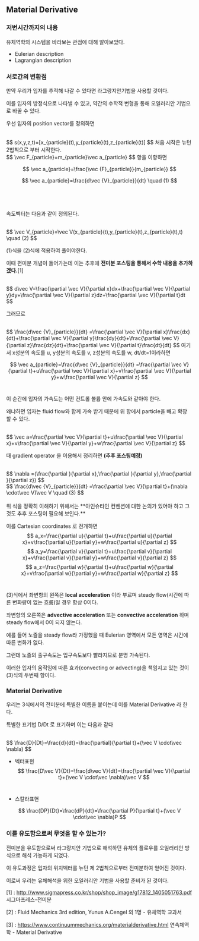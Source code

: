 ## Material Derivative

### 저번시간까지의 내용

유체역학의 시스템을 바라보는 관점에 대해 알아보았다.

- Eulerian description
- Lagrangian description



### 서로간의 변환점

만약 우리가 입자를 추적해 나갈 수 있다면 라그랑지안기법을 사용할 것이다.

이를 입자의 방정식으로 나타낼 수 있고, 약간의 수학적 변형을 통해 오일러리안 기법으로 바꿀 수 있다.

우선 입자의 position vector를 정의하면 

<br/>
$$
s(x,y,z,t)=[x_{particle}(t),y_{particle}(t),z_{particle}(t)]
$$
처음 시작은 뉴턴 2법칙으로 부터 시작한다.

<br>
$$
\vec F_{particle}=m_{particle}\vec a_{particle}
$$
항을 이항하면


$$
\vec a_{particle}=\frac{\vec {F}_{particle}}{m_{particle}}
$$

$$
\vec a_{particle}=\frac{d\vec {V}_{particle}}{dt} \quad (1)
$$
<br>

<br/>

속도벡터는 다음과 같이 정의된다.

<br/>
$$
\vec V_{particle}=\vec V(x_{particle}(t),y_{particle}(t),z_{particle}(t),t) \quad (2)
$$
<br/>

(1)식을 (2)식에 적용하여 풀어야한다.

이때 편미분 개념이 들어가는데 이는 추후에 **전미분 포스팅을 통해서 수학 내용을 추가하겠다.**[1]

<br/>
$$
d\vec V=\frac{\partial \vec V}{\partial x}dx+\frac{\partial \vec V}{\partial y}dy+\frac{\partial \vec V}{\partial z}dz+\frac{\partial \vec V}{\partial t}dt
$$
<br/>

그러므로 

<br/>
$$
\frac{d\vec {V}_{particle}}{dt} =\frac{\partial \vec V}{\partial x}\frac{dx}{dt}+\frac{\partial \vec V}{\partial y}\frac{dy}{dt}+\frac{\partial \vec V}{\partial z}\frac{dz}{dt}+\frac{\partial \vec V}{\partial t}\frac{dt}{dt}
$$
여기서 x성분의 속도를 u, y성분의 속도를 v, z성분의 속도를 w, dt/dt=1이라하면

$$
\vec a_{particle}=\frac{d\vec {V}_{particle}}{dt} =\frac{\partial \vec V}{\partial t}+u\frac{\partial \vec V}{\partial x}+v\frac{\partial \vec V}{\partial y}+w\frac{\partial \vec V}{\partial z}
$$
<br>

이 순간에 입자의 가속도는 어떤 컨트롤 볼륨 안에 가속도와 같아야 한다.

왜냐하면 입자는 fluid flow와 함께 가속 받기 때문에  위 항에서 particle을 빼고 확장 할 수 있다.

<br>
$$
\vec a=\frac{\partial \vec V}{\partial t}+u\frac{\partial \vec V}{\partial x}+v\frac{\partial \vec V}{\partial y}+w\frac{\partial \vec V}{\partial z}
$$
<br>

때 gradient operator 을 이용해서 정리하면 **(추후 포스팅예정)**

<br>
$$
\nabla =(\frac{\partial }{\partial x},\frac{\partial }{\partial y},\frac{\partial }{\partial z})
$$
<br> 
$$
\frac{d\vec {V}_{particle}}{dt} =\frac{\partial \vec V}{\partial t}+(\nabla \cdot\vec V)\vec V             \quad (3)
$$
<br><br> 위 식을 정확히 이해하기 위해서는 **아인슈타인 컨벤션에 대한 논의가 있어야 하고 그것도 추후 포스팅이 필요해 보인다.** 

이를 Cartesian coordinates 로 전개하면<br/>
$$
a_x=\frac{\partial  u}{\partial t}+u\frac{\partial u}{\partial x}+v\frac{\partial u}{\partial y}+w\frac{\partial u}{\partial z}
$$
$$
a_y=\frac{\partial  v}{\partial t}+u\frac{\partial v}{\partial x}+v\frac{\partial v}{\partial y}+w\frac{\partial v}{\partial z}
$$
$$
a_z=\frac{\partial  w}{\partial t}+u\frac{\partial w}{\partial x}+v\frac{\partial w}{\partial y}+w\frac{\partial w}{\partial z}
$$
<br>

(3)식에서 좌변항의 왼쪽은 **local acceleration** 이라 부르며 steady flow(시간에 따른 변화량이 없는 흐름)일 경우 항상 0이다.

좌변항의 오른쪽은 **advective acceleration** 또는 **convective acceleration** 하며 steady flow에서 0이 되지 않는다.

예를 들어 노즐을 steady flow라 가정했을 때 Eulerian 영역에서 모든 영역은 시간에 따른 변화가 없다.

그런데 노즐의 출구속도는 입구속도보다 빨라지므로 분명 가속된다.

이러한 입자의 움직임에 따른 효과(convecting or advecting)을 책임지고 있는 것이 (3)식의 두번째 항이다.

### Material Derivative

우리는 3식에서의 전미분에 특별한 이름을 붙이는데 이를 Material Derivative 라 한다.

특별한 표기법 D/Dt 로 표기하며 이는 다음과 같다

<br/>
$$
\frac{D}{Dt}=\frac{d}{dt}=\frac{\partial}{\partial t}+(\vec V \cdot\vec \nabla)
$$

<br>

- 벡터표현<br/>
  $$
  \frac{D\vec V}{Dt}=\frac{d\vec V}{dt}=\frac{\partial \vec V}{\partial t}+(\vec V \cdot\vec \nabla)\vec V
  $$
  <br>

- 스칼라표현 

$$
\frac{DP}{Dt}=\frac{dP}{dt}=\frac{\partial P}{\partial t}+(\vec V \cdot\vec \nabla)P
$$



### 이를 유도함으로써 무엇을 할 수 있는가?

전미분을 유도함으로써 라그랑지안 기법으로 해석하던 유체의 플로우를 오일러리안 방식으로 해석 가능하게 되었다.

이 유도과정은 입자의 위치벡터를 뉴턴 제 2법칙으로부터 전미분하여 얻어진 것이다.

이로써 우리는 유체해석을 위한 오일러리안 기법을 사용할 준비가 된 것이다.



[1] : http://www.sigmapress.co.kr/shop/shop_image/g17812_1405051763.pdf 시그마프레스-전미분

[2] : Fluid Mechanics 3rd edition,  Yunus A.Cengel 외 1명 - 유체역학 교과서

[3] : https://www.continuummechanics.org/materialderivative.html 연속체역학 - Material Derivative

